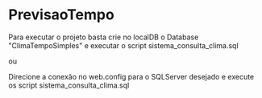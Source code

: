 # PrevisaoTempo

Para executar o projeto basta crie no localDB o Database "ClimaTempoSimples" e executar o script sistema_consulta_clima.sql

ou

Direcione a conexão no web.config para o SQLServer desejado e execute os script sistema_consulta_clima.sql
